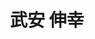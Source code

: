 ---
title: "武安 伸幸"
draft: false

# Job rank 職階
rank: "准教授" # 教授 | 准教授 | 助教 | ...

# Laboratory group
la_group: "物質化学" # 分子化学 | 物質化学 | 反応化学

# Laboratory
laboratory:
  id: analytical
  name: 分析化学研究室


# page title background image
bg_image: "images/banner/bg1.jpg"

# meta description ~100 letters in Japanese
description : "None"

# teacher portrait
image: "images/faculty/takeyasu.jpg"

# interest
interest: ["None", "None", "None"]

# achievements
achievements: []


# contact info
contact:
- icon: ti-email
  link: mailto:takeyasu@okayama-u.ac.jp
  name: takeyasu@okayama-u.ac.jp


- name : "分析化学研究室"
  icon : "ti-world" # icon pack : https://themify.me/themify-icons
  link : "http://chem.okayama-u.ac.jp/~analytical/home_j.html"

- name : "700-8530 岡山県岡山市津島中3－1－1 None"
  icon : "ti-location-pin" # icon pack : https://themify.me/themify-icons
  link : "#"

# type
type: "faculty"
---